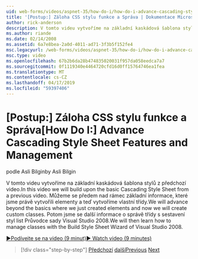 ```yaml
---
uid: web-forms/videos/aspnet-35/how-do-i/how-do-i-advance-cascading-style-sheet-features-and-management
title: '[Postup:] Záloha CSS stylu funkce a Správa | Dokumentace Microsoftu'
author: rick-anderson
description: V tomto videu vytvoříme na základní kaskádová šablona stylů z předchozí video. Jsme se záloha nad rámec základy kde jsme právě vytvořili elementy a...
ms.author: riande
ms.date: 02/14/2008
ms.assetid: 6a7e8bea-2a0d-4011-ad71-3f3b5f152fe4
msc.legacyurl: /web-forms/videos/aspnet-35/how-do-i/how-do-i-advance-cascading-style-sheet-features-and-management
msc.type: video
ms.openlocfilehash: 67b2b6da28b474835020031f957da058eedca7a7
ms.sourcegitcommit: 0f1119340e4464720cfd16d0ff15764746ea1fea
ms.translationtype: MT
ms.contentlocale: cs-CZ
ms.lasthandoff: 04/17/2019
ms.locfileid: "59397406"
---
```

# <a name="how-do-i-advance-cascading-style-sheet-features-and-management"></a><span data-ttu-id="a18fc-104">[Postup:] Záloha CSS stylu funkce a Správa</span><span class="sxs-lookup"><span data-stu-id="a18fc-104">[How Do I:] Advance Cascading Style Sheet Features and Management</span></span>

<span data-ttu-id="a18fc-105">podle Asli Bilgin</span><span class="sxs-lookup"><span data-stu-id="a18fc-105">by Asli Bilgin</span></span>

<span data-ttu-id="a18fc-106">V tomto videu vytvoříme na základní kaskádová šablona stylů z předchozí video.</span><span class="sxs-lookup"><span data-stu-id="a18fc-106">In this video we will build upon the basic Cascading Style Sheet from a previous video.</span></span> <span data-ttu-id="a18fc-107">Můžeme se předem nad rámec základní informace, které jsme právě vytvořili elementy a teď vytvoříme vlastní třídy.</span><span class="sxs-lookup"><span data-stu-id="a18fc-107">We will advance beyond the basics where we just created elements and now we will create custom classes.</span></span> <span data-ttu-id="a18fc-108">Potom jsme se další informace o správě třídy s sestavení styl list Průvodce sady Visual Studio 2008.</span><span class="sxs-lookup"><span data-stu-id="a18fc-108">We will then learn how to manage classes with the Build Style Sheet Wizard of Visual Studio 2008.</span></span>

[<span data-ttu-id="a18fc-109">&#9654;Podívejte se na video (9 minut)</span><span class="sxs-lookup"><span data-stu-id="a18fc-109">&#9654; Watch video (9 minutes)</span></span>](https://channel9.msdn.com/Blogs/ASP-NET-Site-Videos/how-do-i-advance-cascading-style-sheet-features-and-management)

> [!div class="step-by-step"]
> <span data-ttu-id="a18fc-110">[Předchozí](how-do-i-adding-elements-to-a-css-file-and-create-new-css-on-the-fly.md)
> [další](how-do-i-converting-a-net-20-windows-forms-application-to-net-35.md)</span><span class="sxs-lookup"><span data-stu-id="a18fc-110">[Previous](how-do-i-adding-elements-to-a-css-file-and-create-new-css-on-the-fly.md)
[Next](how-do-i-converting-a-net-20-windows-forms-application-to-net-35.md)</span></span>
